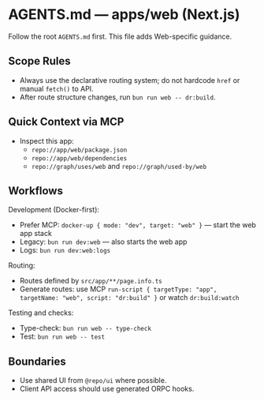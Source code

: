 # AGENTS.md — apps/web (Next.js)

Follow the root `AGENTS.md` first. This file adds Web-specific guidance.

## Scope Rules

- Always use the declarative routing system; do not hardcode `href` or manual `fetch()` to API.
- After route structure changes, run `bun run web -- dr:build`.

## Quick Context via MCP

- Inspect this app:
  - `repo://app/web/package.json`
  - `repo://app/web/dependencies`
  - `repo://graph/uses/web` and `repo://graph/used-by/web`

## Workflows

Development (Docker-first):
- Prefer MCP: `docker-up { mode: "dev", target: "web" }` — start the web app stack
- Legacy: `bun run dev:web` — also starts the web app
- Logs: `bun run dev:web:logs`

Routing:
- Routes defined by `src/app/**/page.info.ts`
- Generate routes: use MCP `run-script { targetType: "app", targetName: "web", script: "dr:build" }` or watch `dr:build:watch`

Testing and checks:
- Type-check: `bun run web -- type-check`
- Test: `bun run web -- test`

## Boundaries

- Use shared UI from `@repo/ui` where possible.
- Client API access should use generated ORPC hooks.
